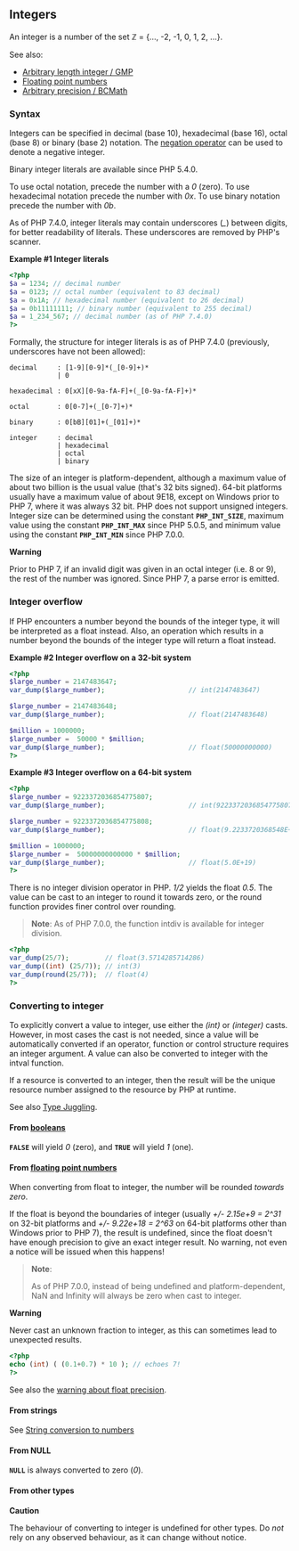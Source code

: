 Integers
--------

An <span class="type">integer</span> is a number of the set ℤ = {...,
-2, -1, 0, 1, 2, ...}.

See also:

-   <span class="simpara">
    <a href="/book/gmp.html" class="link">Arbitrary length integer / GMP</a>
    </span>
-   <span class="simpara">
    <a href="/language/types/float.html" class="link">Floating point numbers</a>
    </span>
-   <span class="simpara">
    <a href="/book/bc.html" class="link">Arbitrary precision / BCMath</a>
    </span>

### Syntax

<span class="type">Integer</span>s can be specified in decimal (base
10), hexadecimal (base 16), octal (base 8) or binary (base 2) notation.
The
<a href="/language/operators/arithmetic.html" class="link">negation operator</a>
can be used to denote a negative <span class="type">integer</span>.

Binary <span class="type">integer</span> literals are available since
PHP 5.4.0.

To use octal notation, precede the number with a *0* (zero). To use
hexadecimal notation precede the number with *0x*. To use binary
notation precede the number with *0b*.

As of PHP 7.4.0, integer literals may contain underscores (*\_*) between
digits, for better readability of literals. These underscores are
removed by PHP's scanner.

**Example \#1 Integer literals**

``` php
<?php
$a = 1234; // decimal number
$a = 0123; // octal number (equivalent to 83 decimal)
$a = 0x1A; // hexadecimal number (equivalent to 26 decimal)
$a = 0b11111111; // binary number (equivalent to 255 decimal)
$a = 1_234_567; // decimal number (as of PHP 7.4.0)
?>
```

Formally, the structure for <span class="type">integer</span> literals
is as of PHP 7.4.0 (previously, underscores have not been allowed):

    decimal     : [1-9][0-9]*(_[0-9]+)*
                | 0

    hexadecimal : 0[xX][0-9a-fA-F]+(_[0-9a-fA-F]+)*

    octal       : 0[0-7]+(_[0-7]+)*

    binary      : 0[bB][01]+(_[01]+)*

    integer     : decimal
                | hexadecimal
                | octal
                | binary

The size of an <span class="type">integer</span> is platform-dependent,
although a maximum value of about two billion is the usual value (that's
32 bits signed). 64-bit platforms usually have a maximum value of about
9E18, except on Windows prior to PHP 7, where it was always 32 bit. PHP
does not support unsigned <span class="type">integer</span>s. <span
class="type">Integer</span> size can be determined using the constant
**`PHP_INT_SIZE`**, maximum value using the constant **`PHP_INT_MAX`**
since PHP 5.0.5, and minimum value using the constant **`PHP_INT_MIN`**
since PHP 7.0.0.

**Warning**

Prior to PHP 7, if an invalid digit was given in an octal <span
class="type">integer</span> (i.e. 8 or 9), the rest of the number was
ignored. Since PHP 7, a parse error is emitted.

### Integer overflow

If PHP encounters a number beyond the bounds of the <span
class="type">integer</span> type, it will be interpreted as a <span
class="type">float</span> instead. Also, an operation which results in a
number beyond the bounds of the <span class="type">integer</span> type
will return a <span class="type">float</span> instead.

**Example \#2 Integer overflow on a 32-bit system**

``` php
<?php
$large_number = 2147483647;
var_dump($large_number);                     // int(2147483647)

$large_number = 2147483648;
var_dump($large_number);                     // float(2147483648)

$million = 1000000;
$large_number =  50000 * $million;
var_dump($large_number);                     // float(50000000000)
?>
```

**Example \#3 Integer overflow on a 64-bit system**

``` php
<?php
$large_number = 9223372036854775807;
var_dump($large_number);                     // int(9223372036854775807)

$large_number = 9223372036854775808;
var_dump($large_number);                     // float(9.2233720368548E+18)

$million = 1000000;
$large_number =  50000000000000 * $million;
var_dump($large_number);                     // float(5.0E+19)
?>
```

There is no <span class="type">integer</span> division operator in PHP.
*1/2* yields the <span class="type">float</span> *0.5*. The value can be
cast to an <span class="type">integer</span> to round it towards zero,
or the <span class="function">round</span> function provides finer
control over rounding.

> **Note**: <span class="simpara"> As of PHP 7.0.0, the function <span
> class="function">intdiv</span> is available for integer division.
> </span>

``` php
<?php
var_dump(25/7);         // float(3.5714285714286)
var_dump((int) (25/7)); // int(3)
var_dump(round(25/7));  // float(4)
?>
```

### Converting to integer

To explicitly convert a value to <span class="type">integer</span>, use
either the *(int)* or *(integer)* casts. However, in most cases the cast
is not needed, since a value will be automatically converted if an
operator, function or control structure requires an <span
class="type">integer</span> argument. A value can also be converted to
<span class="type">integer</span> with the <span
class="function">intval</span> function.

If a <span class="type">resource</span> is converted to an <span
class="type">integer</span>, then the result will be the unique resource
number assigned to the <span class="type">resource</span> by PHP at
runtime.

See also
<a href="/language/types/type-juggling.html" class="link">Type Juggling</a>.

#### From <a href="/language/types/boolean.html" class="link">booleans</a>

**`FALSE`** will yield *0* (zero), and **`TRUE`** will yield *1* (one).

#### From <a href="/language/types/float.html" class="link">floating point numbers</a>

When converting from <span class="type">float</span> to <span
class="type">integer</span>, the number will be rounded *towards zero*.

If the float is beyond the boundaries of <span
class="type">integer</span> (usually *+/- 2.15e+9 = 2^31* on 32-bit
platforms and *+/- 9.22e+18 = 2^63* on 64-bit platforms other than
Windows prior to PHP 7), the result is undefined, since the <span
class="type">float</span> doesn't have enough precision to give an exact
<span class="type">integer</span> result. No warning, not even a notice
will be issued when this happens!

> **Note**:
>
> As of PHP 7.0.0, instead of being undefined and platform-dependent,
> NaN and Infinity will always be zero when cast to <span
> class="type">integer</span>.

**Warning**

Never cast an unknown fraction to <span class="type">integer</span>, as
this can sometimes lead to unexpected results.

``` php
<?php
echo (int) ( (0.1+0.7) * 10 ); // echoes 7!
?>
```

See also the
<a href="/language/types/float.html#warn.float-precision" class="link">warning about float precision</a>.

#### From strings

See
<a href="/language/types/string.html#language.types.string.conversion" class="link">String conversion to numbers</a>

#### From <span class="type">NULL</span>

**`NULL`** is always converted to zero (*0*).

#### From other types

**Caution**

The behaviour of converting to <span class="type">integer</span> is
undefined for other types. Do *not* rely on any observed behaviour, as
it can change without notice.
